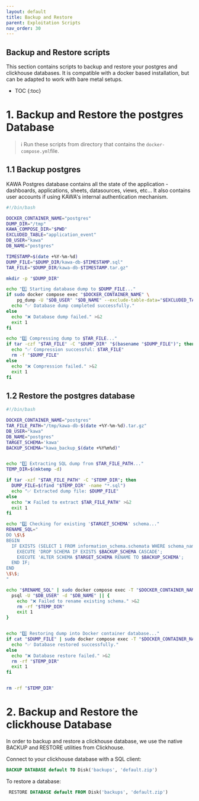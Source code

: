 ```yaml
---
layout: default
title: Backup and Restore
parent: Exploitation Scripts
nav_order: 30
---
```


## Backup and Restore scripts

This section contains scripts to backup and restore your postgres and clickhouse databases.
It is compatible with a docker based installation, but can be adapted to work with bare metal setups.

* TOC
{:toc}

# 1. Backup and Restore the postgres Database

> ℹ️ Run these scripts from directory that contains the `docker-compose.yml`file.

## 1.1 Backup postgres

KAWA Postgres database contains all the state of the application - dashboards, applications, sheets, datasources, views, etc...
It also contains user accounts if using KAWA's internal authentication mechanism.

```bash
#!/bin/bash

DOCKER_CONTAINER_NAME="postgres"
DUMP_DIR="/tmp"
KAWA_COMPOSE_DIR="$PWD"
EXCLUDED_TABLE="application_event"
DB_USER="kawa"
DB_NAME="postgres"

TIMESTAMP=$(date +%Y-%m-%d)
DUMP_FILE="$DUMP_DIR/kawa-db-$TIMESTAMP.sql"
TAR_FILE="$DUMP_DIR/kawa-db-$TIMESTAMP.tar.gz"

mkdir -p "$DUMP_DIR"

echo "1️⃣ Starting database dump to $DUMP_FILE..."
if sudo docker compose exec "$DOCKER_CONTAINER_NAME" \
    pg_dump -U "$DB_USER" "$DB_NAME" --exclude-table-data="$EXCLUDED_TABLE" > "$DUMP_FILE"; then
  echo "✅ Database dump completed successfully."
else
  echo "❌ Database dump failed." >&2
  exit 1
fi

echo "2️⃣ Compressing dump to $TAR_FILE..."
if tar -czf "$TAR_FILE" -C "$DUMP_DIR" "$(basename "$DUMP_FILE")"; then
  echo "✅ Compression successful: $TAR_FILE"
  rm -f "$DUMP_FILE"
else
  echo "❌ Compression failed." >&2
  exit 1
fi
```


## 1.2 Restore the postgres database


```bash
#!/bin/bash

DOCKER_CONTAINER_NAME="postgres"
TAR_FILE_PATH="/tmp/kawa-db-$(date +%Y-%m-%d).tar.gz"
DB_USER="kawa"
DB_NAME="postgres"
TARGET_SCHEMA='kawa'
BACKUP_SCHEMA="kawa_backup_$(date +%Y%m%d)"


echo "1️⃣ Extracting SQL dump from $TAR_FILE_PATH..."
TEMP_DIR=$(mktemp -d)

if tar -xzf "$TAR_FILE_PATH" -C "$TEMP_DIR"; then
  DUMP_FILE=$(find "$TEMP_DIR" -name "*.sql")
  echo "✅ Extracted dump file: $DUMP_FILE"
else
  echo "❌ Failed to extract $TAR_FILE_PATH" >&2
  exit 1
fi

echo "2️⃣ Checking for existing '$TARGET_SCHEMA' schema..."
RENAME_SQL="
DO \$\$
BEGIN
  IF EXISTS (SELECT 1 FROM information_schema.schemata WHERE schema_name = '$TARGET_SCHEMA') THEN
    EXECUTE 'DROP SCHEMA IF EXISTS $BACKUP_SCHEMA CASCADE';
    EXECUTE 'ALTER SCHEMA $TARGET_SCHEMA RENAME TO $BACKUP_SCHEMA';
  END IF;
END
\$\$;
"

echo "$RENAME_SQL" | sudo docker compose exec -T "$DOCKER_CONTAINER_NAME" \
  psql -U "$DB_USER" -d "$DB_NAME" || {
    echo "❌ Failed to rename existing schema." >&2
    rm -rf "$TEMP_DIR"
    exit 1
}


echo "3️⃣ Restoring dump into Docker container database..."
if cat "$DUMP_FILE" | sudo docker compose exec -T "$DOCKER_CONTAINER_NAME" psql -U "$DB_USER" -d "$DB_NAME"; then
  echo "✅ Database restored successfully."
else
  echo "❌ Database restore failed." >&2
  rm -rf "$TEMP_DIR"
  exit 1
fi


rm -rf "$TEMP_DIR"
```



# 2. Backup and Restore the clickhouse Database

In order to backup and restore a clickhouse database, we use the native BACKUP and RESTORE utilities from Clickhouse.

Connect to your clickhouse database with a SQL client:
```sql
BACKUP DATABASE default TO Disk('backups', 'default.zip')
```

To restore a database:

```sql
 RESTORE DATABASE default FROM Disk('backups', 'default.zip')
 ```

